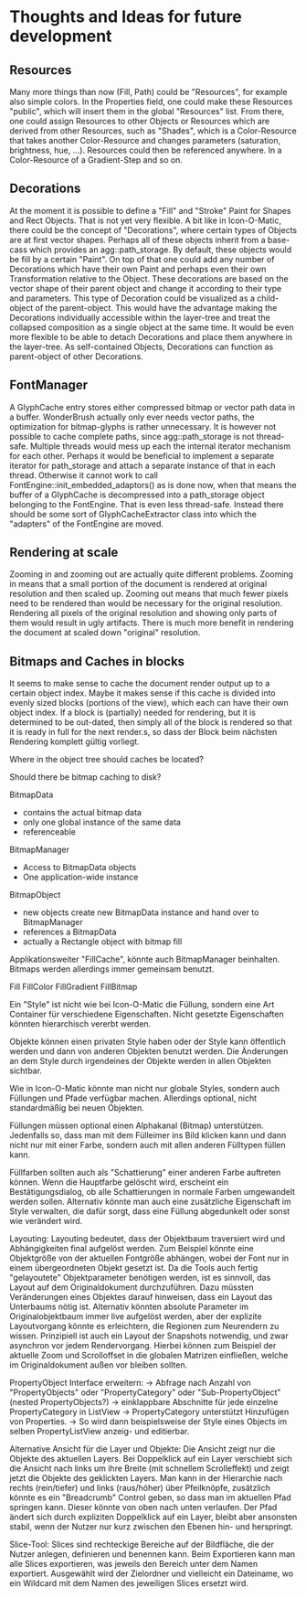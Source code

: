 # Thoughts and Ideas for future development

## Resources

Many more things than now (Fill, Path) could be "Resources", for example also simple colors.
In the Properties field, one could make these Resources "public", which will insert them in the global "Resources" list.
From there, one could assign Resources to other Objects or Resources which are derived from other Resources, such as "Shades", which is a Color-Resource that takes another Color-Resource and changes parameters (saturation, brightness, hue, ...).
Resources could then be referenced anywhere. In a Color-Resource of a Gradient-Step and so on.

## Decorations

At the moment it is possible to define a "Fill" and "Stroke" Paint for Shapes and Rect Objects.
That is not yet very flexible.
A bit like in Icon-O-Matic, there could be the concept of "Decorations", where certain types of Objects are at first vector shapes.
Perhaps all of these objects inherit from a base-cass which provides an agg::path_storage.
By default, these objects would be fill by a certain "Paint".
On top of that one could add any number of Decorations which have their own Paint and perhaps even their own Transformation relative to the Object.
These decorations are based on the vector shape of their parent object and change it according to their type and parameters.
This type of Decoration could be visualized as a child-object of the parent-object.
This would have the advantage making the Decorations individually accessible within the layer-tree and treat the collapsed composition as a single object at the same time.
It would be even more flexible to be able to detach Decorations and place them anywhere in the layer-tree.
As self-contained Objects, Decorations can function as parent-object of other Decorations.

## FontManager

A GlyphCache entry stores either compressed bitmap or vector path data in a buffer.
WonderBrush actually only ever needs vector paths, the optimization for bitmap-glyphs is rather unnecessary.
It is however not possible to cache complete paths, since agg::path_storage is not thread-safe.
Multiple threads would mess up each the internal iterator mechanism for each other.
Perhaps it would be beneficial to implement a separate iterator for path_storage and attach a separate instance of that in each thread.
Otherwise it cannot work to call FontEngine::init_embedded_adaptors() as is done now, when that means the buffer of a GlyphCache is decompressed into a path_storage object belonging to the FontEngine.
That is even less thread-safe.
Instead there should be some sort of GlyphCacheExtractor class into which the "adapters" of the FontEngine are moved.


## Rendering at scale

Zooming in and zooming out are actually quite different problems.
Zooming in means that a small portion of the document is rendered at original resolution and then scaled up.
Zooming out means that much fewer pixels need to be rendered than would be necessary for the original resolution.
Rendering all pixels of the original resolution and showing only parts of them would result in ugly artifacts.
There is much more benefit in rendering the document at scaled down "original" resolution.

## Bitmaps and Caches in blocks

It seems to make sense to cache the document render output up to a certain object index.
Maybe it makes sense if this cache is divided into evenly sized blocks (portions of the view), which each can have their own object index.
If a block is (partially) needed for rendering, but it is determined to be out-dated, then simply all of the block is rendered so that it is ready in full for the next render.s, so dass der Block beim nächsten Rendering komplett gültig vorliegt.

Where in the object tree should caches be located?

Should there be bitmap caching to disk?

BitmapData
 - contains the actual bitmap data
 - only one global instance of the same data
 - referenceable

BitmapManager
 - Access to BitmapData objects
 - One application-wide instance

BitmapObject
 - new objects create new BitmapData instance and hand over to BitmapManager
 - references a BitmapData
 - actually a Rectangle object with bitmap fill

Applikationsweiter "FillCache", könnte auch BitmapManager beinhalten. Bitmaps werden allerdings immer gemeinsam benutzt.

Fill
FillColor
FillGradient
FillBitmap

Ein "Style" ist nicht wie bei Icon-O-Matic die Füllung, sondern eine Art Container für verschiedene Eigenschaften. Nicht gesetzte Eigenschaften könnten hierarchisch vererbt werden.

Objekte können einen privaten Style haben oder der Style kann öffentlich werden und dann von anderen Objekten benutzt werden. Die Änderungen an dem Style durch irgendeines der Objekte werden in allen Objekten sichtbar.

Wie in Icon-O-Matic könnte man nicht nur globale Styles, sondern auch Füllungen und Pfade verfügbar machen. Allerdings optional, nicht standardmäßig bei neuen Objekten.

Füllungen müssen optional einen Alphakanal (Bitmap) unterstützen. Jedenfalls so, dass man mit dem Fülleimer ins Bild klicken kann und dann nicht nur mit einer Farbe, sondern auch mit allen anderen Fülltypen füllen kann.

Füllfarben sollten auch als "Schattierung" einer anderen Farbe auftreten können. Wenn die Hauptfarbe gelöscht wird, erscheint ein Bestätigungsdialog, ob alle Schattierungen in normale Farben umgewandelt werden sollen. Alternativ könnte man auch eine zusätzliche Eigenschaft im Style verwalten, die dafür sorgt, dass eine Füllung abgedunkelt oder sonst wie verändert wird.


Layouting:
Layouting bedeutet, dass der Objektbaum traversiert wird und Abhängigkeiten final aufgelöst werden. Zum Beispiel könnte eine Objektgröße von der aktuellen Fontgröße abhängen, wobei der Font nur in einem übergeordneten Objekt gesetzt ist. Da die Tools auch fertig "gelayoutete" Objektparameter benötigen werden, ist es sinnvoll, das Layout auf dem Originaldokument durchzuführen. Dazu müssten Veränderungen eines Objektes darauf hinweisen, dass ein Layout das Unterbaums nötig ist. Alternativ könnten absolute Parameter im Originalobjektbaum immer live aufgelöst werden, aber der explizite Layoutvorgang könnte es erleichtern, die Regionen zum Neurendern zu wissen. Prinzipiell ist auch ein Layout der Snapshots notwendig, und zwar asynchron vor jedem Rendervorgang. Hierbei können zum Beispiel der aktuelle Zoom und Scrolloffset in die globalen Matrizen einfließen, welche im Originaldokument außen vor bleiben sollten.


PropertyObject Interface erweitern:
	-> Abfrage nach Anzahl von "PropertyObjects" oder "PropertyCategory" oder
	   "Sub-PropertyObject" (nested PropertyObjects?)
	-> einklappbare Abschnitte für jede einzelne PropertyCategory in ListView
	-> PropertyCategory unterstützt Hinzufügen von Properties.
	-> So wird dann beispielsweise der Style eines Objects im selben
	   PropertyListView anzeig- und editierbar.

Alternative Ansicht für die Layer und Objekte: Die Ansicht zeigt nur die Objekte des aktuellen Layers. Bei Doppelklick auf ein Layer verschiebt sich die Ansicht nach links um ihre Breite (mit schnellem Scrolleffekt) und zeigt jetzt die Objekte des geklickten Layers. Man kann in der Hierarchie nach rechts (rein/tiefer) und links (raus/höher) über Pfeilknöpfe, zusätzlich könnte es ein "Breadcrumb" Control geben, so dass man im aktuellen Pfad springen kann. Dieser könnte von oben nach unten verlaufen. Der Pfad ändert sich durch expliziten Doppelklick auf ein Layer, bleibt aber ansonsten stabil, wenn der Nutzer nur kurz zwischen den Ebenen hin- und herspringt.


Slice-Tool:
Slices sind rechteckige Bereiche auf der Bildfläche, die der Nutzer anlegen, definieren und benennen kann. Beim Exportieren kann man alle Slices exportieren, was jeweils den Bereich unter dem Namen exportiert. Ausgewählt wird der Zielordner und vielleicht ein Dateiname, wo ein Wildcard mit dem Namen des jeweiligen Slices ersetzt wird.
